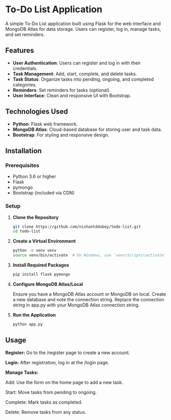 # To-Do List Application

A simple To-Do List application built using Flask for the web interface and MongoDB Atlas for data storage. Users can register, log in, manage tasks, and set reminders.

## Features

- **User Authentication**: Users can register and log in with their credentials.
- **Task Management**: Add, start, complete, and delete tasks.
- **Task Status**: Organize tasks into pending, ongoing, and completed categories.
- **Reminders**: Set reminders for tasks (optional).
- **User Interface**: Clean and responsive UI with Bootstrap.

## Technologies Used

- **Python**: Flask web framework.
- **MongoDB Atlas**: Cloud-based database for storing user and task data.
- **Bootstrap**: For styling and responsive design.

## Installation

### Prerequisites

- Python 3.6 or higher
- Flask
- pymongo
- Bootstrap (included via CDN)

### Setup

1. **Clone the Repository**

   ```bash
   git clone https://github.com/nishantddubey/todo-list.git
   cd todo-list
    ```
2. **Create a Virtual Environment**

    ```bash
    python -m venv venv
    source venv/bin/activate  # On Windows, use `venv\Scripts\activate`
    ```
3. **Install Required Packages**

    ```bash
    pip install flask pymongo
    ```

4. **Configure MongoDB Atlas/Local**

    Ensure you have a MongoDB Atlas account or MongoDB on local.
    Create a new database and note the connection string.
    Replace the connection string in app.py with your MongoDB Atlas connection string.

5. **Run the Application**
    ```bash
    python app.py
    ```


## Usage

**Register:**
Go to the /register page to create a new account.

**Login:**
After registration, log in at the /login page.

**Manage Tasks:**

Add: Use the form on the home page to add a new task.

Start: Move tasks from pending to ongoing.

Complete: Mark tasks as completed.

Delete: Remove tasks from any status.